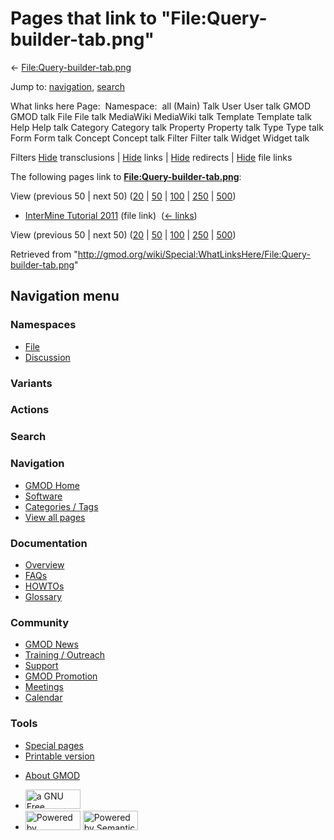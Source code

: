 <div id="mw-page-base" class="noprint">

</div>

<div id="mw-head-base" class="noprint">

</div>

<div id="content" class="mw-body" role="main">

<span id="top"></span>

<div id="mw-js-message" style="display:none;">

</div>



# <span dir="auto">Pages that link to "File:Query-builder-tab.png"</span>

<div id="bodyContent">

<div id="contentSub">

←
[File:Query-builder-tab.png](/wiki/File:Query-builder-tab.png "File:Query-builder-tab.png")

</div>

<div id="jump-to-nav" class="mw-jump">

Jump to: [navigation](#mw-navigation), [search](#p-search)

</div>

<div id="mw-content-text">

What links here Page:  Namespace:  all (Main) Talk User User talk GMOD
GMOD talk File File talk MediaWiki MediaWiki talk Template Template talk
Help Help talk Category Category talk Property Property talk Type Type
talk Form Form talk Concept Concept talk Filter Filter talk Widget
Widget talk

Filters
[Hide](/mediawiki/index.php?title=Special:WhatLinksHere/File:Query-builder-tab.png&hidetrans=1 "Special:WhatLinksHere/File:Query-builder-tab.png")
transclusions \|
[Hide](/mediawiki/index.php?title=Special:WhatLinksHere/File:Query-builder-tab.png&hidelinks=1 "Special:WhatLinksHere/File:Query-builder-tab.png")
links \|
[Hide](/mediawiki/index.php?title=Special:WhatLinksHere/File:Query-builder-tab.png&hideredirs=1 "Special:WhatLinksHere/File:Query-builder-tab.png")
redirects \|
[Hide](/mediawiki/index.php?title=Special:WhatLinksHere/File:Query-builder-tab.png&hideimages=1 "Special:WhatLinksHere/File:Query-builder-tab.png")
file links

The following pages link to
**[File:Query-builder-tab.png](/wiki/File:Query-builder-tab.png "File:Query-builder-tab.png")**:

View (previous 50 \| next 50)
([20](/mediawiki/index.php?title=Special:WhatLinksHere/File:Query-builder-tab.png&limit=20 "Special:WhatLinksHere/File:Query-builder-tab.png")
\|
[50](/mediawiki/index.php?title=Special:WhatLinksHere/File:Query-builder-tab.png&limit=50 "Special:WhatLinksHere/File:Query-builder-tab.png")
\|
[100](/mediawiki/index.php?title=Special:WhatLinksHere/File:Query-builder-tab.png&limit=100 "Special:WhatLinksHere/File:Query-builder-tab.png")
\|
[250](/mediawiki/index.php?title=Special:WhatLinksHere/File:Query-builder-tab.png&limit=250 "Special:WhatLinksHere/File:Query-builder-tab.png")
\|
[500](/mediawiki/index.php?title=Special:WhatLinksHere/File:Query-builder-tab.png&limit=500 "Special:WhatLinksHere/File:Query-builder-tab.png"))

- [InterMine Tutorial
  2011](/wiki/InterMine_Tutorial_2011 "InterMine Tutorial 2011") (file
  link) ‎ <span class="mw-whatlinkshere-tools">([←
  links](/mediawiki/index.php?title=Special:WhatLinksHere&target=InterMine+Tutorial+2011 "Special:WhatLinksHere"))</span>

View (previous 50 \| next 50)
([20](/mediawiki/index.php?title=Special:WhatLinksHere/File:Query-builder-tab.png&limit=20 "Special:WhatLinksHere/File:Query-builder-tab.png")
\|
[50](/mediawiki/index.php?title=Special:WhatLinksHere/File:Query-builder-tab.png&limit=50 "Special:WhatLinksHere/File:Query-builder-tab.png")
\|
[100](/mediawiki/index.php?title=Special:WhatLinksHere/File:Query-builder-tab.png&limit=100 "Special:WhatLinksHere/File:Query-builder-tab.png")
\|
[250](/mediawiki/index.php?title=Special:WhatLinksHere/File:Query-builder-tab.png&limit=250 "Special:WhatLinksHere/File:Query-builder-tab.png")
\|
[500](/mediawiki/index.php?title=Special:WhatLinksHere/File:Query-builder-tab.png&limit=500 "Special:WhatLinksHere/File:Query-builder-tab.png"))

</div>

<div class="printfooter">

Retrieved from
"<http://gmod.org/wiki/Special:WhatLinksHere/File:Query-builder-tab.png>"

</div>

<div id="catlinks" class="catlinks catlinks-allhidden">

</div>

<div class="visualClear">

</div>

</div>

</div>

<div id="mw-navigation">

## Navigation menu

<div id="mw-head">



<div id="left-navigation">

<div id="p-namespaces" class="vectorTabs" role="navigation"
aria-labelledby="p-namespaces-label">

### Namespaces

- <span id="ca-nstab-image"><a href="/wiki/File:Query-builder-tab.png" accesskey="c"
  title="View the file page [c]">File</a></span>
- <span id="ca-talk"><a
  href="/mediawiki/index.php?title=File_talk:Query-builder-tab.png&amp;action=edit&amp;redlink=1"
  accesskey="t"
  title="Discussion about the content page [t]">Discussion</a></span>

</div>

<div id="p-variants" class="vectorMenu emptyPortlet" role="navigation"
aria-labelledby="p-variants-label">

### 

### Variants[](#)

<div class="menu">

</div>

</div>

</div>

<div id="right-navigation">



<div id="p-cactions" class="vectorMenu emptyPortlet" role="navigation"
aria-labelledby="p-cactions-label">

### Actions[](#)

<div class="menu">

</div>

</div>

<div id="p-search" role="search">

### Search

<div id="simpleSearch">

</div>

</div>

</div>

</div>

<div id="mw-panel">

<div id="p-logo" role="banner">

<a href="/wiki/Main_Page"
style="background-image: url(http://gmod.org/images/GMOD-cogs.png);"
title="Visit the main page"></a>

</div>

<div id="p-Navigation" class="portal" role="navigation"
aria-labelledby="p-Navigation-label">

### Navigation

<div class="body">

- <span id="n-GMOD-Home">[GMOD Home](/wiki/Main_Page)</span>
- <span id="n-Software">[Software](/wiki/GMOD_Components)</span>
- <span id="n-Categories-.2F-Tags">[Categories /
  Tags](/wiki/Categories)</span>
- <span id="n-View-all-pages">[View all
  pages](/wiki/Special:AllPages)</span>

</div>

</div>

<div id="p-Documentation" class="portal" role="navigation"
aria-labelledby="p-Documentation-label">

### Documentation

<div class="body">

- <span id="n-Overview">[Overview](/wiki/Overview)</span>
- <span id="n-FAQs">[FAQs](/wiki/Category:FAQ)</span>
- <span id="n-HOWTOs">[HOWTOs](/wiki/Category:HOWTO)</span>
- <span id="n-Glossary">[Glossary](/wiki/Glossary)</span>

</div>

</div>

<div id="p-Community" class="portal" role="navigation"
aria-labelledby="p-Community-label">

### Community

<div class="body">

- <span id="n-GMOD-News">[GMOD News](/wiki/GMOD_News)</span>
- <span id="n-Training-.2F-Outreach">[Training /
  Outreach](/wiki/Training_and_Outreach)</span>
- <span id="n-Support">[Support](/wiki/Support)</span>
- <span id="n-GMOD-Promotion">[GMOD
  Promotion](/wiki/GMOD_Promotion)</span>
- <span id="n-Meetings">[Meetings](/wiki/Meetings)</span>
- <span id="n-Calendar">[Calendar](/wiki/Calendar)</span>

</div>

</div>

<div id="p-tb" class="portal" role="navigation"
aria-labelledby="p-tb-label">

### Tools

<div class="body">

- <span id="t-specialpages"><a href="/wiki/Special:SpecialPages" accesskey="q"
  title="A list of all special pages [q]">Special pages</a></span>
- <span id="t-print"><a
  href="/mediawiki/index.php?title=Special:WhatLinksHere/File:Query-builder-tab.png&amp;printable=yes"
  rel="alternate" accesskey="p"
  title="Printable version of this page [p]">Printable version</a></span>

</div>

</div>

</div>

</div>

<div id="footer" role="contentinfo">

- <span id="footer-places-about">[About
  GMOD](/wiki/GMOD:About "GMOD:About")</span>

<!-- -->

- <span id="footer-copyrightico">[<img src="http://www.gnu.org/graphics/gfdl-logo-small.png" width="88"
  height="31" alt="a GNU Free Documentation License" />](http://www.gnu.org/licenses/fdl-1.3.html)</span>
- <span id="footer-poweredbyico">[<img src="/mediawiki/skins/common/images/poweredby_mediawiki_88x31.png"
  width="88" height="31" alt="Powered by MediaWiki" />](//www.mediawiki.org/)
  [<img
  src="/mediawiki/extensions/SemanticMediaWiki/includes/../resources/images/smw_button.png"
  width="88" height="31" alt="Powered by Semantic MediaWiki" />](https://www.semantic-mediawiki.org/wiki/Semantic_MediaWiki)</span>

<div style="clear:both">

</div>

</div>
